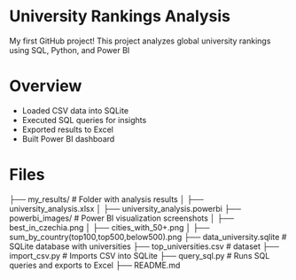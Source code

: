 # University Rankings Analysis

My first GitHub project!
This project analyzes global university rankings using SQL, Python, and Power BI

# Overview

- Loaded CSV data into SQLite
- Executed SQL queries for insights
- Exported results to Excel
- Built Power BI dashboard

# Files

├── my_results/ # Folder with analysis results
│ ├── university_analysis.xlsx
│ ├── university_analysis.powerbi
├── powerbi_images/ # Power BI visualization screenshots
│ ├── best_in_czechia.png
│ ├── cities_with_50+.png
│ ├── sum_by_country(top100,top500,below500).png
├── data_university.sqlite # SQLite database with universities
├── top_universities.csv # dataset
├── import_csv.py # Imports CSV into SQLite
├── query_sql.py # Runs SQL queries and exports to Excel
├── README.md

